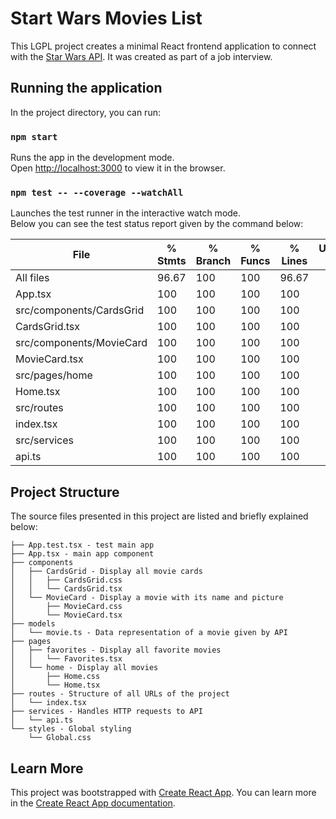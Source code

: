 # Start Wars Movies List
This LGPL project creates a minimal React frontend application to connect with the [Star Wars API](https://swapi.dev/).
It was created as part of a job interview.


## Running the application

In the project directory, you can run:

### `npm start`
Runs the app in the development mode.\
Open [http://localhost:3000](http://localhost:3000) to view it in the browser.

### `npm test -- --coverage --watchAll`
Launches the test runner in the interactive watch mode.\
Below you can see the test status report given by the command below:

|File                      | % Stmts | % Branch | % Funcs | % Lines | Uncovered Line #s |
|--------------------------|---------|----------|---------|---------|-------------------|
|All files                 |   96.67 |      100 |     100 |   96.67 |                   |
|  App.tsx                 |     100 |      100 |     100 |     100 |                   |
| src/components/CardsGrid |     100 |      100 |     100 |     100 |                   |
|  CardsGrid.tsx           |     100 |      100 |     100 |     100 |                   |
| src/components/MovieCard |     100 |      100 |     100 |     100 |                   |
|  MovieCard.tsx           |     100 |      100 |     100 |     100 |                   |
| src/pages/home           |     100 |      100 |     100 |     100 |                   |
|  Home.tsx                |     100 |      100 |     100 |     100 |                   |
| src/routes               |     100 |      100 |     100 |     100 |                   |
|  index.tsx               |     100 |      100 |     100 |     100 |                   |
| src/services             |     100 |      100 |     100 |     100 |                   |
|  api.ts                  |     100 |      100 |     100 |     100 |                   |


## Project Structure
The source files presented in this project are listed and briefly explained below:
```
├── App.test.tsx - test main app
├── App.tsx - main app component
├── components
│   ├── CardsGrid - Display all movie cards
│   │   ├── CardsGrid.css
│   │   └── CardsGrid.tsx
│   └── MovieCard - Display a movie with its name and picture
│       ├── MovieCard.css
│       └── MovieCard.tsx
├── models
│   └── movie.ts - Data representation of a movie given by API
├── pages
│   ├── favorites - Display all favorite movies
│   │   └── Favorites.tsx
│   └── home - Display all movies
│       ├── Home.css
│       └── Home.tsx
├── routes - Structure of all URLs of the project
│   └── index.tsx
├── services - Handles HTTP requests to API
│   └── api.ts
└── styles - Global styling
    └── Global.css
```


## Learn More
This project was bootstrapped with [Create React App](https://github.com/facebook/create-react-app).
You can learn more in the [Create React App documentation](https://facebook.github.io/create-react-app/docs/getting-started).
